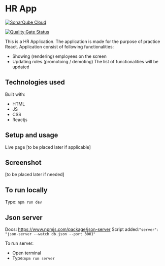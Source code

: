 # HR App

[![SonarQube Cloud](https://sonarcloud.io/images/project_badges/sonarcloud-highlight.svg)](https://sonarcloud.io/summary/new_code?id=futuandrei_HR-App-Andrei)

[![Quality Gate Status](https://sonarcloud.io/api/project_badges/measure?project=futuandrei_HR-App-Andrei&metric=alert_status)](https://sonarcloud.io/summary/new_code?id=futuandrei_HR-App-Andrei)

This is a HR Application.
The application is made for the purpose of practice React. Application consist of following functionalities:

- Showing (rendering) employees on the screen
- Updating roles (promotoing / demoting)
  The list of functionalities will be updated

## Technologies used

Built with:

- HTML
- JS
- CSS
- Reactjs

## Setup and usage

Live page [to be placed later if applicable]

## Screenshot

[to be placed later if needed]

## To run locally

Type:
`npm run dev`

## Json server

Docs:
https://www.npmjs.com/package/json-server
Script added:`"server": "json-server --watch db.json --port 3001"`

To run server:

- Open terminal
- Type:`npm run server`

